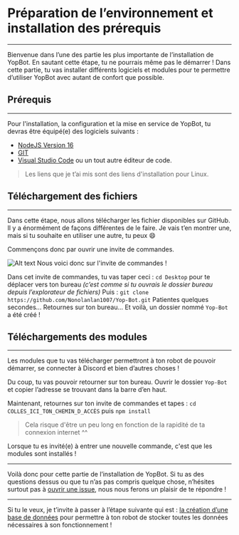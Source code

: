 # Préparation de l’environnement et installation des prérequis

***

Bienvenue dans l’une des partie les plus importante de l’installation de YopBot. En sautant cette étape, tu ne pourrais même pas le démarrer !
Dans cette partie, tu vas installer différents logiciels et modules pour te permettre d’utiliser YopBot avec autant de confort que possible.

## Prérequis

***

Pour l'installation, la configuration et la mise en service de YopBot, tu devras être équipé(e) des logiciels suivants :

* [NodeJS Version 16](https://nodejs.org/en/download/package-manager/)
* [GIT](https://git-scm.com/book/fr/v2/Démarrage-rapide-Installation-de-Git)
* [Visual Studio Code](https://code.visualstudio.com/docs/setup/linux) ou un tout autre éditeur de code.

> Les liens que je t’ai mis sont des liens d'installation pour Linux.
## Téléchargement des fichiers

***
Dans cette étape, nous allons télécharger les fichier disponibles sur GitHub. Il y a énormément de façons différentes de le faire. Je vais t’en montrer une, mais si tu souhaite en utiliser une autre, tu peux 😄

Commençons donc par ouvrir une invite de commandes.

![Alt text](https://i.imgur.com/MnJyDWy.png)
Nous voici donc sur l'invite de commandes !

Dans cet invite de commandes, tu vas taper ceci : `cd Desktop` pour te déplacer vers ton bureau *(c’est comme si tu ouvrais le dossier bureau depuis l’explorateur de fichiers)*
Puis : `git clone https://github.com/Nonolanlan1007/Yop-Bot.git`
Patientes quelques secondes...
Retournes sur ton bureau...
Et voilà, un dossier nommé `Yop-Bot` a été créé !

## Téléchargements des modules

***

Les modules que tu vas télécharger permettront à ton robot de pouvoir démarrer, se connecter à Discord et bien d’autres choses !

Du coup, tu vas pouvoir retourner sur ton bureau. Ouvrir le dossier `Yop-Bot` et copier l’adresse se trouvant dans la barre d’en haut.

Maintenant, retournes sur ton invite de commandes et tapes : `cd COLLES_ICI_TON_CHEMIN_D_ACCÈS` puis `npm install`

> Cela risque d'être un peu long en fonction de la rapidité de ta connexion internet ^^
   
Lorsque tu es invité(e) à entrer une nouvelle commande, c'est que les modules sont installés !

***

Voilà donc pour cette partie de l’installation de YopBot. Si tu as des questions dessus ou que tu n’as pas compris quelque chose, n’hésites surtout pas à [ouvrir une issue](https://github.com/Nonolanlan1007/Yop-Bot/issues/new), nous nous ferons un plaisir de te répondre !

***

Si tu le veux, je t’invite à passer à l’étape suivante qui est : [la création d’une base de données](https://github.com/Nonolanlan1007/Yop-Bot/blob/Version-4/DOCS/create_db.md) pour permettre à ton robot de stocker toutes les données nécessaires à son fonctionnement !
